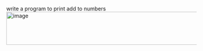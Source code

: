 write a program to print add to numbers
<img width="908" height="88" alt="image" src="https://github.com/user-attachments/assets/3e2a515a-a434-48d3-b05f-8b26d5efb7b5" />
